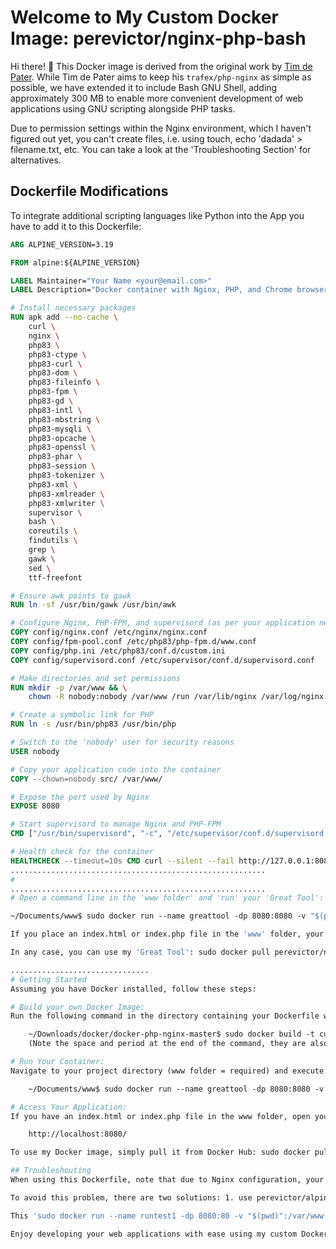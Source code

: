 # Welcome to My Custom Docker Image: perevictor/nginx-php-bash

Hi there! 👋 This Docker image is derived from the original work by [Tim de Pater](https://hub.docker.com/r/trafex/php-nginx). While Tim de Pater aims to keep his `trafex/php-nginx` as simple as possible, we have extended it to include Bash GNU Shell, adding approximately 300 MB to enable more convenient development of web applications using GNU scripting alongside PHP tasks.

Due to permission settings within the Nginx environment, which I haven't figured out yet, you can't create files, i.e. using touch, echo 'dadada' > filename.txt, etc. You can take a look at the 'Troubleshooting Section' for alternatives.

## Dockerfile Modifications

To integrate additional scripting languages like Python into the App you have to add it to this Dockerfile:

```dockerfile
ARG ALPINE_VERSION=3.19

FROM alpine:${ALPINE_VERSION}

LABEL Maintainer="Your Name <your@email.com>"
LABEL Description="Docker container with Nginx, PHP, and Chrome browser based on Alpine Linux."

# Install necessary packages
RUN apk add --no-cache \
    curl \
    nginx \
    php83 \
    php83-ctype \
    php83-curl \
    php83-dom \
    php83-fileinfo \
    php83-fpm \
    php83-gd \
    php83-intl \
    php83-mbstring \
    php83-mysqli \
    php83-opcache \
    php83-openssl \
    php83-phar \
    php83-session \
    php83-tokenizer \
    php83-xml \
    php83-xmlreader \
    php83-xmlwriter \
    supervisor \
    bash \
    coreutils \
    findutils \
    grep \
    gawk \
    sed \
    ttf-freefont

# Ensure awk points to gawk
RUN ln -sf /usr/bin/gawk /usr/bin/awk

# Configure Nginx, PHP-FPM, and supervisord (as per your application needs)
COPY config/nginx.conf /etc/nginx/nginx.conf
COPY config/fpm-pool.conf /etc/php83/php-fpm.d/www.conf
COPY config/php.ini /etc/php83/conf.d/custom.ini
COPY config/supervisord.conf /etc/supervisor/conf.d/supervisord.conf

# Make directories and set permissions
RUN mkdir -p /var/www && \
    chown -R nobody:nobody /var/www /run /var/lib/nginx /var/log/nginx

# Create a symbolic link for PHP
RUN ln -s /usr/bin/php83 /usr/bin/php

# Switch to the 'nobody' user for security reasons
USER nobody

# Copy your application code into the container
COPY --chown=nobody src/ /var/www/

# Expose the port used by Nginx
EXPOSE 8080

# Start supervisord to manage Nginx and PHP-FPM
CMD ["/usr/bin/supervisord", "-c", "/etc/supervisor/conf.d/supervisord.conf"]

# Health check for the container
HEALTHCHECK --timeout=10s CMD curl --silent --fail http://127.0.0.1:8080/fpm-ping || exit 1
.........................................................
#
.........................................................
# Open a command line in the 'www folder' and 'run' your 'Great Tool': 

~/Documents/www$ sudo docker run --name greattool -dp 8080:8080 -v "$(pwd)":/var/www custom-php-bash-nginx

If you place an index.html or index.php file in the 'www' folder, your browser will display its contents at 'http://localhost:8080/'. You can modify the file contents, filenames, delete (rm *), and add (cp * www) files, etc. in any folder, and those changes will be reflected in the browser when you refresh the page. From another perspective, by using the PHP built-in server, instead of a container, your scripts have the potential to access all directories within your file system, enabling you to manage files and services directly from your browser.

In any case, you can use my 'Great Tool': sudo docker pull perevictor/nginx-php-bash:latest

...............................
# Getting Started
Assuming you have Docker installed, follow these steps:

# Build your own Docker Image:
Run the following command in the directory containing your Dockerfile with the added code to the above Dockerfile (Ask to chatGPT):

    ~/Downloads/docker/docker-php-nginx-master$ sudo docker build -t custom-php-bash-nginx .
    (Note the space and period at the end of the command, they are also code)

# Run Your Container:
Navigate to your project directory (www folder = required) and execute:

    ~/Documents/www$ sudo docker run --name greattool -dp 8080:8080 -v "$(pwd)":/var/www custom-php-nginx

# Access Your Application:
If you have an index.html or index.php file in the www folder, open your browser and go to:

    http://localhost:8080/

To use my Docker image, simply pull it from Docker Hub: sudo docker pull perevictor/nginx-php-bash:latest

## Troubleshouting
When using this Dockerfile, note that due to Nginx configuration, your application may encounter issues creating files using commands like touch or echo 'dadada' > filename. This is typically due to permissions settings within the Nginx environment, which I have not yet resolved.

To avoid this problem, there are two solutions: 1. use perevictor/alpinedrakkar-php-bash_commands0 (39.77 MB) or 2. perevictor/alpinedrakkar-php-mariadb-bash_commands0 (107.29 MB) if you want to make MariaDB available.

This 'sudo docker run --name runtest1 -dp 8080:80 -v "$(pwd)":/var/www perevictor/alpinedrakkar-php-bash_commands0', to run a PHP-CSS-Javascript-Bash_commands 'Locahost Web App', allows your bash scripts to create files and change permissions. Alternatively, using the built-in PHP server instead of a container avoids that problem as well. 

Enjoy developing your web applications with ease using my custom Docker image!
